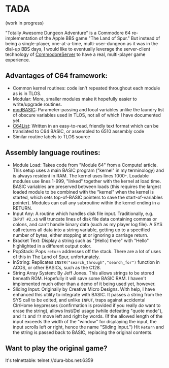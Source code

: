 # TADA

(work in progress)

"Totally Awesome Dungeon Adventure" is a Commodore 64 re-implementation of the Apple BBS game "The Land of Spur." But instead of being a single-player, one-at-a-time, multi-user-dungeon as it was in the dial-up BBS days, I would like to eventually leverage the server-client technology of [CommodoreServer](https://www.commodoreserver.com) to have a real, multi-player game experience.

## Advantages of C64 framework:
* Common kernel routines: code isn't repeated throughout each module as is in TLOS.
* Modular: More, smaller modules make it hopefully easier to write/upgrade routines.
* [modBASIC](https://www.commodoreserver.com/BlogEntryView.asp?EID=EB7662805E4B4A7ABA2623257BCC642E): Parameter-passing and local variables unlike the laundry list of obscure variables used in TLOS, not all of which I have documented yet.
* [C64List](http://commodoreserver.com/BlogView.asp?BID=620460DB83BF4CC1AE7FEF4E9AB4A228): Written in an easy-to-read, friendly text format which can be translated to C64 BASIC, or assembled to 6510 assembly code
* Similar routine labels to TLOS source

## Assembly language routines:
* Module Load: Takes code from "Module 64" from a Compute! article. This setup uses a main BASIC program ("kernel" in my terminology) and is always resident in RAM. The kernel uses lines 1000-. Loadable modules use lines 1-999, "linked" together with the kernel at load time. BASIC variables are preserved between loads (this requires the largest loaded module to be combined with the "kernel" when the kernel is started, which sets top-of-BASIC pointers to save the start-of-variables pointer). Modules can call any subroutine within the kernel ending in a RETURN.
* Input Any: A routine which handles disk file input. Traditionally, e.g. `INPUT #2,x$` will truncate lines of disk file data containing commas or colons, and can't handle binary data (such as my player log file). A SYS call returns all data into a string variable, getting up to a specified number of bytes, either stopping at or ignoring a carriage return.
* Bracket Text: Display a string such as "\[Hello] there" with "Hello" highlighted in a different output color.
* PopStack: Pops `return` addresses off the stack. There are a lot of uses of this in The Land of Spur, unfortunately.
* InString: Replicates `INSTR("search_through","search_for")` function in ACOS, or other BASICs, such as the C128.
* String Array System: By Jeff Jones. This allows strings to be stored beneath ROM. Hopefully it will save some BASIC RAM. I haven't implemented much other than a demo of it being used yet, however.
* Sliding Input: Originally by Creative Micro Designs. With help, I have enhanced this utility to integrate with BASIC. It passes a string from the SYS call to be edited, and unlike `INPUT`, traps against accidental Clr/Home keypresses (confirmation is provided if you really _do_ want to erase the string), allows Inst/Del usage (while defeating "quote mode"), and `f1` and `f7` move left and right by words. (If the allowed length of the input exceeds the width of the "window" for displaying the input, the input scrolls left or right, hence the name "Sliding Input.") Hit `Return` and the string is passed back to BASIC, replacing the original contents.

## Want to play the original game?
It's telnettable: telnet://dura-bbs.net:6359
